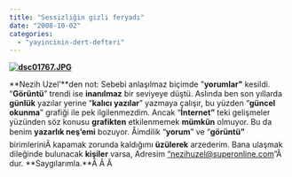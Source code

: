 ```yaml
---
title: "Sessizliğin gizli feryadı"
date: "2008-10-02"
categories: 
  - "yayincinin-dert-defteri"
---
```


**[![dsc01767.JPG](/uploads/2008/10/dsc01767.thumbnail.JPG)](/uploads/2008/10/dsc01767.jpg "dsc01767.JPG")**

**Nezih Uzel’**den not: Sebebi anlaşılmaz biçimde "**yorumlar"** kesildi. “**Görüntü**” trendi ise **inanılmaz** bir seviyeye düştü. Aslında ben son yıllarda **günlük** yazılar yerine “**kalıcı yazılar**” yazmaya çalışır, bu yüzden “**güncel okunma**” grafiği ile pek ilgilenmezdim. Ancak “**İnternet”** teki gelişmeler yüzünden söz konusu **grafikten** etkilenmemek **mümkün** olmuyor. Bu da benim **yazarlık neş’emi** bozuyor. Åimdilik “**yorum**” ve “**görüntü”** birimleriniÂ kapamak zorunda kaldığımı **üzülerek** arzederim. Bana ulaşmak dileğinde bulunacak **kişiler** varsa, Adresim [“nezihuzel@superonline.com](mailto:“nezihuzel@superonline.com)”Â  dur. **Saygılarımla.**Â Â Â
